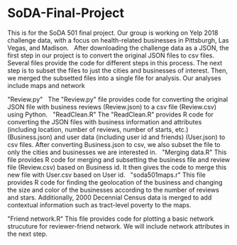 # SoDA-Final-Project

  This is for the SoDA 501 final project. Our group is working on Yelp 2018 challenge data, with a focus on health-related businesses in Pittsburgh, Las Vegas, and Madison.
  
  After downloading the challenge data as a JSON, the first step in our project is to convert the original JSON files to csv files. Several files provide the code for different steps in this process. The next step is to subset the files to just the cities and businesses of interest. Then, we merged the subsetted files into a single file for analysis. Our analyses include maps and network 
  
  "Review.py"
   The "Review.py" file provides code for converting the original JSON file with business reviews (Review.json) to a csv file (Review.csv) using Python.
  
  "ReadClean.R"
  The "ReadClean.R" provides R code for converting the JSON files with business information and attributes (including location, number of reviews, number of starts, etc.) (Business.json) and user data (including user id and friends) (User.json) to csv files.
  After converting Business.json to csv, we also subset the file to only the cities and businesses we are interested in. 
  
  "Merging data.R"
  This file provides R code for merging and subsetting the business file and review file (Review.csv) based on Business id.
  It then gives the code to merge this new file with User.csv based on User id. 
  
  "soda501maps.r"
  This file provides R code for finding the geolocation of the business and changing the size and color of the businesses according to the number of reviews and stars. Additionally, 2000 Decennial Census data is merged to add contextual information such as tract-level poverty to the maps.
  
  "Friend network.R"
  This file provides code for plotting a basic network strucuture for reviewer-friend network. We will include network attributes in the next step.
  
  
